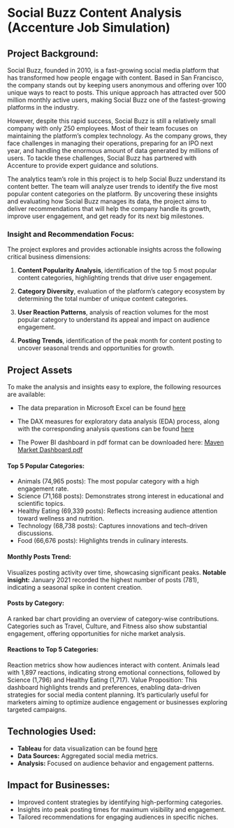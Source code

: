 # Social Buzz Content Analysis (Accenture Job Simulation)

## Project Background:
Social Buzz, founded in 2010, is a fast-growing social media platform that has transformed how people engage with content. Based in San Francisco, the company stands out by keeping users anonymous and offering over 100 unique ways to react to posts. This unique approach has attracted over 500 million monthly active users, making Social Buzz one of the fastest-growing platforms in the industry.

However, despite this rapid success, Social Buzz is still a relatively small company with only 250 employees. Most of their team focuses on maintaining the platform’s complex technology. As the company grows, they face challenges in managing their operations, preparing for an IPO next year, and handling the enormous amount of data generated by millions of users. To tackle these challenges, Social Buzz has partnered with Accenture to provide expert guidance and solutions.

The analytics team’s role in this project is to help Social Buzz understand its content better. The team will analyze user trends to identify the five most popular content categories on the platform. By uncovering these insights and evaluating how Social Buzz manages its data, the project aims to deliver recommendations that will help the company handle its growth, improve user engagement, and get ready for its next big milestones.

### Insight and Recommendation Focus:
The project explores and provides actionable insights across the following critical business dimensions:

1. **Content Popularity Analysis**,
identification of the top 5 most popular content categories, highlighting trends that drive user engagement.

2. **Category Diversity**,
evaluation of the platform’s category ecosystem by determining the total number of unique content categories.

3. **User Reaction Patterns**,
analysis of reaction volumes for the most popular category to understand its appeal and impact on audience engagement.

4. **Posting Trends**,
identification of the peak month for content posting to uncover seasonal trends and opportunities for growth.

## Project Assets
To make the analysis and insights easy to explore, the following resources are available:

- The data preparation in Microsoft Excel can be found [here](https://mramadhankesapi.github.io/Supporting-SQL-Queries-for-Retail-Analytics-and-Optimization_Maven-Market-Case-Study/)

- The DAX measures for exploratory data analysis (EDA) process, along with the corresponding analysis questions can be found [here](https://mramadhankesapi.github.io/Supporting-DAX-Measures-for-Retail-Analytics-and-Optimization_Maven-Market-Case-Study/)

- The Power BI dashboard in pdf format can be downloaded here: [Maven Market Dashboard.pdf](https://github.com/user-attachments/files/18228058/Maven.Market.Dashboard.pdf)

#### Top 5 Popular Categories:
- Animals (74,965 posts): The most popular category with a high engagement rate.
- Science (71,168 posts): Demonstrates strong interest in educational and scientific topics.
- Healthy Eating (69,339 posts): Reflects increasing audience attention toward wellness and nutrition.
- Technology (68,738 posts): Captures innovations and tech-driven discussions.
- Food (66,676 posts): Highlights trends in culinary interests.


#### Monthly Posts Trend:
Visualizes posting activity over time, showcasing significant peaks.
**Notable insight:** January 2021 recorded the highest number of posts (781), indicating a seasonal spike in content creation.


#### Posts by Category:
A ranked bar chart providing an overview of category-wise contributions.
Categories such as Travel, Culture, and Fitness also show substantial engagement, offering opportunities for niche market analysis.

#### Reactions to Top 5 Categories:

Reaction metrics show how audiences interact with content.
Animals lead with 1,897 reactions, indicating strong emotional connections, followed by Science (1,796) and Healthy Eating (1,717).
Value Proposition:
This dashboard highlights trends and preferences, enabling data-driven strategies for social media content planning. It’s particularly useful for marketers aiming to optimize audience engagement or businesses exploring targeted campaigns.

## Technologies Used:

- **Tableau** for data visualization can be found [here](https://public.tableau.com/views/SocialBuzzContentAnalysis_17358080211010/SocialBuzzContentAnalysis?:language=en-US&:sid=&:redirect=auth&:display_count=n&:origin=viz_share_link) 
- **Data Sources:** Aggregated social media metrics.
- **Analysis:** Focused on audience behavior and engagement patterns.


## Impact for Businesses:
- Improved content strategies by identifying high-performing categories.
- Insights into peak posting times for maximum visibility and engagement.
- Tailored recommendations for engaging audiences in specific niches.
